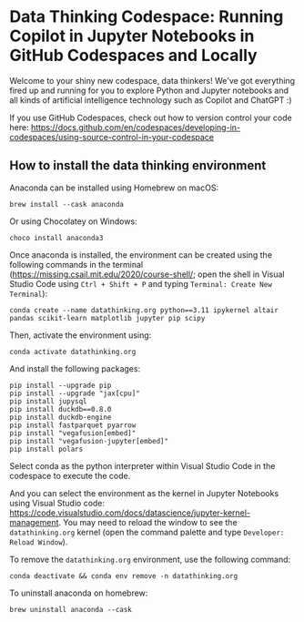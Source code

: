 # Data Thinking Codespace: Running Copilot in Jupyter Notebooks in GitHub Codespaces and Locally

Welcome to your shiny new codespace, data thinkers! We've got everything fired up and running for you to explore Python and Jupyter notebooks and all kinds of artificial intelligence technology such as Copilot and ChatGPT :)

If you use GitHub Codespaces, check out how to version control your code here: https://docs.github.com/en/codespaces/developing-in-codespaces/using-source-control-in-your-codespace

## How to install the data thinking environment

Anaconda can be installed using Homebrew on macOS:

```
brew install --cask anaconda
```

Or using Chocolatey on Windows:

```
choco install anaconda3
```

Once anaconda is installed, the environment can be created using the following commands in the terminal (https://missing.csail.mit.edu/2020/course-shell/; open the shell in Visual Studio Code using `Ctrl + Shift + P` and typing `Terminal: Create New Terminal`):

```
conda create --name datathinking.org python==3.11 ipykernel altair pandas scikit-learn matplotlib jupyter pip scipy
```

Then, activate the environment using:

```
conda activate datathinking.org
```

And install the following packages:

```
pip install --upgrade pip
pip install --upgrade "jax[cpu]"
pip install jupysql
pip install duckdb==0.8.0
pip install duckdb-engine
pip install fastparquet pyarrow
pip install "vegafusion[embed]"
pip install "vegafusion-jupyter[embed]"
pip install polars
```

Select conda as the python interpreter within Visual Studio Code in the codespace to execute the code.

And you can select the environment as the kernel in Jupyter Notebooks using Visual Studio code: https://code.visualstudio.com/docs/datascience/jupyter-kernel-management. You may need to reload the window to see the `datathinking.org` kernel (open the command palette and type `Developer: Reload Window`).

To remove the `datathinking.org` environment, use the following command:

```
conda deactivate && conda env remove -n datathinking.org
```

To uninstall anaconda on homebrew:

```
brew uninstall anaconda --cask
```

